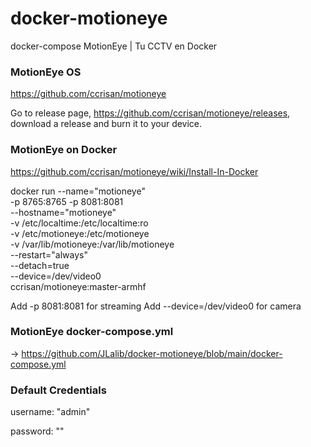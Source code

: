 # docker-motioneye
docker-compose MotionEye | Tu CCTV en Docker

### MotionEye OS
https://github.com/ccrisan/motioneye

Go to release page, https://github.com/ccrisan/motioneye/releases, download a release and burn it to your device.

### MotionEye on Docker
https://github.com/ccrisan/motioneye/wiki/Install-In-Docker

docker run --name="motioneye" \
    -p 8765:8765 -p 8081:8081\
    --hostname="motioneye" \
    -v /etc/localtime:/etc/localtime:ro \
    -v /etc/motioneye:/etc/motioneye \
    -v /var/lib/motioneye:/var/lib/motioneye \
    --restart="always" \
    --detach=true \
    --device=/dev/video0 \
    ccrisan/motioneye:master-armhf

Add -p 8081:8081 for streaming
Add --device=/dev/video0 for camera

### MotionEye docker-compose.yml
-> https://github.com/JLalib/docker-motioneye/blob/main/docker-compose.yml

### Default Credentials
username: "admin"

password: ""
